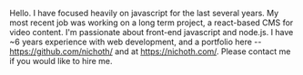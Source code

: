 Hello. I have focused heavily on javascript for the last several years. My most recent job was working on a long term project, a react-based CMS for video content. I'm passionate about front-end javascript and node.js. I have ~6 years experience with web development, and a portfolio here -- https://github.com/nichoth/ and at https://nichoth.com/. Please contact me if you would like to hire me.


